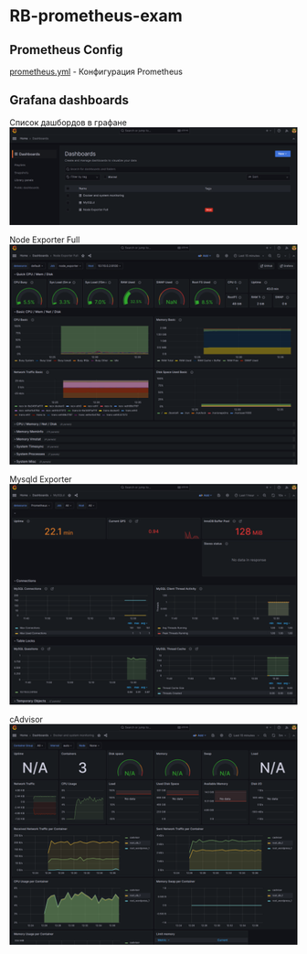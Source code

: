 # RB-prometheus-exam

## Prometheus Config
[prometheus.yml](https://github.com/ZExUZzzz/RB-prometheus-exam/blob/main/prometheus.yml) - Конфигурация Prometheus

## Grafana dashboards
Список дашбордов в графане
![dashboards](https://github.com/ZExUZzzz/RB-prometheus-exam/blob/main/screenshots/dashboards.png)

Node Exporter Full
![dashboards/node_exporter](https://github.com/ZExUZzzz/RB-prometheus-exam/blob/main/screenshots/node_exp_full.png)

Mysqld Exporter
![dashboards/mysqld_exporter](https://github.com/ZExUZzzz/RB-prometheus-exam/blob/main/screenshots/mysqld.png)

cAdvisor
![dashboards/cadvisor](https://github.com/ZExUZzzz/RB-prometheus-exam/blob/main/screenshots/cadvisor.png)
